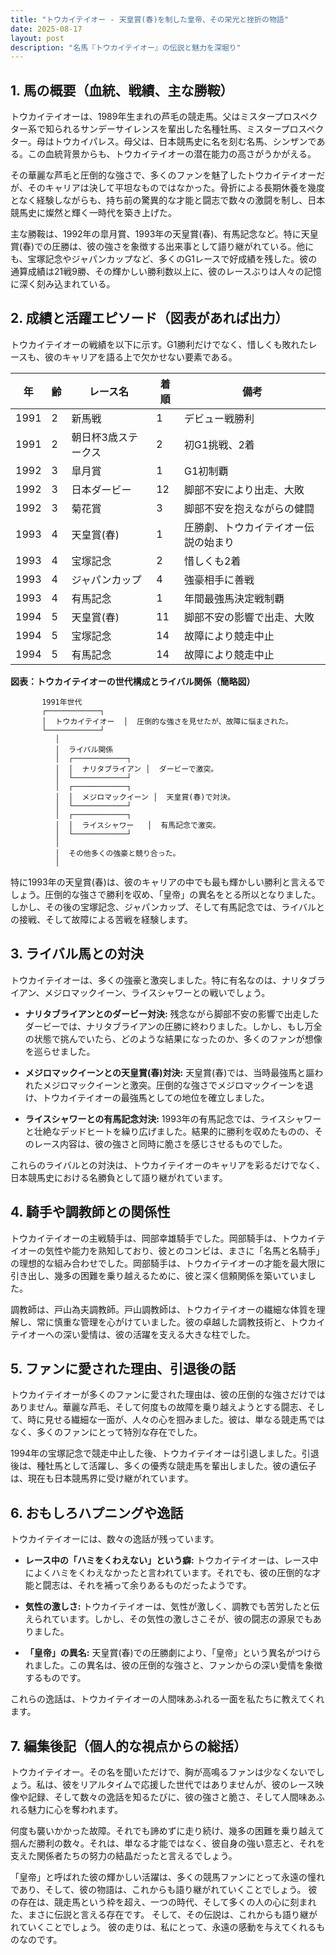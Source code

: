 ```yaml
---
title: "トウカイテイオー - 天皇賞(春)を制した皇帝、その栄光と挫折の物語"
date: 2025-08-17
layout: post
description: "名馬『トウカイテイオー』の伝説と魅力を深堀り"
---
```


## 1. 馬の概要（血統、戦績、主な勝鞍）

トウカイテイオーは、1989年生まれの芦毛の競走馬。父はミスタープロスペクター系で知られるサンデーサイレンスを輩出した名種牡馬、ミスタープロスペクター。母はトウカイパレス。母父は、日本競馬史に名を刻む名馬、シンザンである。この血統背景からも、トウカイテイオーの潜在能力の高さがうかがえる。

その華麗な芦毛と圧倒的な強さで、多くのファンを魅了したトウカイテイオーだが、そのキャリアは決して平坦なものではなかった。骨折による長期休養を幾度となく経験しながらも、持ち前の驚異的な才能と闘志で数々の激闘を制し、日本競馬史に燦然と輝く一時代を築き上げた。

主な勝鞍は、1992年の皐月賞、1993年の天皇賞(春)、有馬記念など。特に天皇賞(春)での圧勝は、彼の強さを象徴する出来事として語り継がれている。他にも、宝塚記念やジャパンカップなど、多くのG1レースで好成績を残した。彼の通算成績は21戦9勝、その輝かしい勝利数以上に、彼のレースぶりは人々の記憶に深く刻み込まれている。


## 2. 成績と活躍エピソード（図表があれば出力）

トウカイテイオーの戦績を以下に示す。G1勝利だけでなく、惜しくも敗れたレースも、彼のキャリアを語る上で欠かせない要素である。

| 年 | 齢 | レース名             | 着順 | 備考                                     |
|---|----|----------------------|------|------------------------------------------|
| 1991 | 2 | 新馬戦               | 1    | デビュー戦勝利                           |
| 1991 | 2 | 朝日杯3歳ステークス   | 2    | 初G1挑戦、2着                             |
| 1992 | 3 | 皐月賞               | 1    | G1初制覇                                 |
| 1992 | 3 | 日本ダービー           | 12   | 脚部不安により出走、大敗                   |
| 1992 | 3 | 菊花賞               | 3    | 脚部不安を抱えながらの健闘               |
| 1993 | 4 | 天皇賞(春)           | 1    | 圧勝劇、トウカイテイオー伝説の始まり     |
| 1993 | 4 | 宝塚記念             | 2    | 惜しくも2着                             |
| 1993 | 4 | ジャパンカップ         | 4    | 強豪相手に善戦                           |
| 1993 | 4 | 有馬記念             | 1    | 年間最強馬決定戦制覇                      |
| 1994 | 5 | 天皇賞(春)           | 11   | 脚部不安の影響で出走、大敗                   |
| 1994 | 5 | 宝塚記念             | 14   | 故障により競走中止                       |
| 1994 | 5 | 有馬記念             | 14   | 故障により競走中止                       |


**図表：トウカイテイオーの世代構成とライバル関係（簡略図）**

```
       1991年世代
       ┌────────────┐
       │  トウカイテイオー  │  圧倒的な強さを見せたが、故障に悩まされた。
       └────────────┘
          │
          │  ライバル関係
          │  ┌────────────┐
          │  │  ナリタブライアン │  ダービーで激突。
          │  └────────────┘
          │  ┌────────────┐
          │  │  メジロマックイーン │  天皇賞(春)で対決。
          │  └────────────┘
          │  ┌────────────┐
          │  │  ライスシャワー   │  有馬記念で激突。
          │  └────────────┘
          │
          │  その他多くの強豪と競り合った。
          │

```


特に1993年の天皇賞(春)は、彼のキャリアの中でも最も輝かしい勝利と言えるでしょう。圧倒的な強さで勝利を収め、「皇帝」の異名をとる所以となりました。しかし、その後の宝塚記念、ジャパンカップ、そして有馬記念では、ライバルとの接戦、そして故障による苦戦を経験します。


## 3. ライバル馬との対決

トウカイテイオーは、多くの強豪と激突しました。特に有名なのは、ナリタブライアン、メジロマックイーン、ライスシャワーとの戦いでしょう。

* **ナリタブライアンとのダービー対決:**  残念ながら脚部不安の影響で出走したダービーでは、ナリタブライアンの圧勝に終わりました。しかし、もし万全の状態で挑んでいたら、どのような結果になったのか、多くのファンが想像を巡らせました。

* **メジロマックイーンとの天皇賞(春)対決:**  天皇賞(春)では、当時最強馬と謳われたメジロマックイーンと激突。圧倒的な強さでメジロマックイーンを退け、トウカイテイオーの最強馬としての地位を確立しました。

* **ライスシャワーとの有馬記念対決:**  1993年の有馬記念では、ライスシャワーと壮絶なデッドヒートを繰り広げました。結果的に勝利を収めたものの、そのレース内容は、彼の強さと同時に脆さを感じさせるものでした。


これらのライバルとの対決は、トウカイテイオーのキャリアを彩るだけでなく、日本競馬史における名勝負として語り継がれています。


## 4. 騎手や調教師との関係性

トウカイテイオーの主戦騎手は、岡部幸雄騎手でした。岡部騎手は、トウカイテイオーの気性や能力を熟知しており、彼とのコンビは、まさに「名馬と名騎手」の理想的な組み合わせでした。岡部騎手は、トウカイテイオーの才能を最大限に引き出し、幾多の困難を乗り越えるために、彼と深く信頼関係を築いていました。

調教師は、戸山為夫調教師。戸山調教師は、トウカイテイオーの繊細な体質を理解し、常に慎重な管理を心がけていました。彼の卓越した調教技術と、トウカイテイオーへの深い愛情は、彼の活躍を支える大きな柱でした。


## 5. ファンに愛された理由、引退後の話

トウカイテイオーが多くのファンに愛された理由は、彼の圧倒的な強さだけではありません。華麗な芦毛、そして何度もの故障を乗り越えようとする闘志、そして、時に見せる繊細な一面が、人々の心を掴みました。彼は、単なる競走馬ではなく、多くのファンにとって特別な存在でした。

1994年の宝塚記念で競走中止した後、トウカイテイオーは引退しました。引退後は、種牡馬として活躍し、多くの優秀な競走馬を輩出しました。彼の遺伝子は、現在も日本競馬界に受け継がれています。


## 6. おもしろハプニングや逸話

トウカイテイオーには、数々の逸話が残っています。

* **レース中の「ハミをくわえない」という癖:**  トウカイテイオーは、レース中によくハミをくわえなかったと言われています。それでも、彼の圧倒的な才能と闘志は、それを補って余りあるものだったようです。

* **気性の激しさ:**  トウカイテイオーは、気性が激しく、調教でも苦労したと伝えられています。しかし、その気性の激しさこそが、彼の闘志の源泉でもありました。

* **「皇帝」の異名:**  天皇賞(春)での圧勝劇により、「皇帝」という異名がつけられました。この異名は、彼の圧倒的な強さと、ファンからの深い愛情を象徴するものです。


これらの逸話は、トウカイテイオーの人間味あふれる一面を私たちに教えてくれます。


## 7. 編集後記（個人的な視点からの総括）

トウカイテイオー。その名を聞いただけで、胸が高鳴るファンは少なくないでしょう。私は、彼をリアルタイムで応援した世代ではありませんが、彼のレース映像や記録、そして数々の逸話を知るたびに、彼の強さと脆さ、そして人間味あふれる魅力に心を奪われます。

何度も襲いかかった故障。それでも諦めずに走り続け、幾多の困難を乗り越えて掴んだ勝利の数々。それは、単なる才能ではなく、彼自身の強い意志と、それを支えた関係者たちの努力の結晶だったと言えるでしょう。

「皇帝」と呼ばれた彼の輝かしい活躍は、多くの競馬ファンにとって永遠の憧れであり、そして、彼の物語は、これからも語り継がれていくことでしょう。  彼の存在は、競走馬という枠を超え、一つの時代、そして多くの人の心に刻まれた、まさに伝説と言える存在です。  そして、その伝説は、これからも語り継がれていくことでしょう。  彼の走りは、私にとって、永遠の感動を与えてくれるものなのです。
